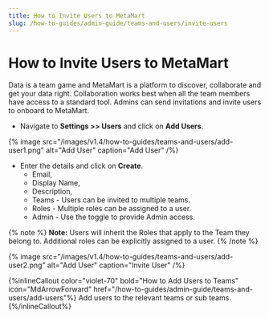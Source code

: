 ```yaml
---
title: How to Invite Users to MetaMart
slug: /how-to-guides/admin-guide/teams-and-users/invite-users
---
```


# How to Invite Users to MetaMart

Data is a team game and MetaMart is a platform to discover, collaborate and get your data right. Collaboration works best when all the team members have access to a standard tool. Admins can send invitations and invite users to onboard to MetaMart.

- Navigate to **Settings >> Users** and click on **Add Users**.

{% image
src="/images/v1.4/how-to-guides/teams-and-users/add-user1.png"
alt="Add User"
caption="Add User"
/%}

- Enter the details and click on **Create**.
  - Email, 
  - Display Name,
  - Description,
  - Teams - Users can be invited to multiple teams.
  - Roles - Multiple roles can be assigned to a user.
  - Admin - Use the toggle to provide Admin access.

{% note %}
**Note:** Users will inherit the Roles that apply to the Team they belong to. Additional roles can be explicitly assigned to a user.
{% /note %}

{% image
src="/images/v1.4/how-to-guides/teams-and-users/add-user2.png"
alt="Add User"
caption="Invite User"
/%}

{%inlineCallout
  color="violet-70"
  bold="How to Add Users to Teams"
  icon="MdArrowForward"
  href="/how-to-guides/admin-guide/teams-and-users/add-users"%}
  Add users to the relevant teams or sub teams.
{%/inlineCallout%}